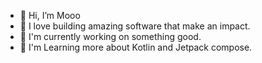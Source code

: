 - 👋 Hi, I’m Mooo
- 👀 I love building amazing software that make an impact.
- 🌱 I'm currently working on something good.
- 💞️ I'm Learning more about Kotlin and Jetpack compose.

<!---
itsmouu/itsmouu is a ✨ special ✨ repository because its `README.md` (this file) appears on your GitHub profile.
You can click the Preview link to take a look at your changes.
--->
